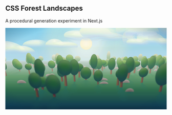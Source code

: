 ## CSS Forest Landscapes

A procedural generation experiment in Next.js

![Example Render](public/example.jpg)
